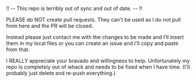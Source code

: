 !! -- This repo is terribly out of sync and out of date. -- !!

PLEASE do NOT create pull requests. They can't be used as I do not pull from here and the PR will be closed.

Instead please just contact me with the changes to be made and I'll insert them in my local files or you can create an issue and I'll copy and paste from that.

I REALLY appreciate your bravado and willingness to help. Unfortunately my repo is completely out of whack and needs to be fixed when I have time. (I'll probably just delete and re-push everything.)
